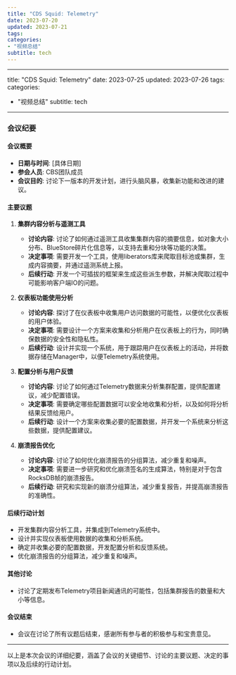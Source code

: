 ```yaml
---
title: "CDS Squid: Telemetry"
date: 2023-07-20
updated: 2023-07-21
tags:
categories:
- "视频总结"
subtitle: tech
---
```



---
title: "CDS Squid: Telemetry"
date: 2023-07-25
updated: 2023-07-26
tags:
categories:
- "视频总结"
subtitle: tech
---


### 会议纪要

#### 会议概要
- **日期与时间**: [具体日期]
- **参会人员**: CBS团队成员
- **会议目的**: 讨论下一版本的开发计划，进行头脑风暴，收集新功能和改进的建议。

#### 主要议题
1. **集群内容分析与遥测工具**
   - **讨论内容**: 讨论了如何通过遥测工具收集集群内容的摘要信息，如对象大小分布、BlueStore碎片化信息等，以支持去重和分块等功能的决策。
   - **决定事项**: 需要开发一个工具，使用liberators库来爬取目标池或集群，生成内容摘要，并通过遥测系统上报。
   - **后续行动**: 开发一个可插拔的框架来生成这些派生参数，并解决爬取过程中可能影响客户端IO的问题。

2. **仪表板功能使用分析**
   - **讨论内容**: 探讨了在仪表板中收集用户访问数据的可能性，以便优化仪表板的用户体验。
   - **决定事项**: 需要设计一个方案来收集和分析用户在仪表板上的行为，同时确保数据的安全性和隐私性。
   - **后续行动**: 设计并实现一个系统，用于跟踪用户在仪表板上的活动，并将数据存储在Manager中，以便Telemetry系统使用。

3. **配置分析与用户反馈**
   - **讨论内容**: 讨论了如何通过Telemetry数据来分析集群配置，提供配置建议，减少配置错误。
   - **决定事项**: 需要确定哪些配置数据可以安全地收集和分析，以及如何将分析结果反馈给用户。
   - **后续行动**: 设计一个方案来收集必要的配置数据，并开发一个系统来分析这些数据，提供配置建议。

4. **崩溃报告优化**
   - **讨论内容**: 讨论了如何优化崩溃报告的分组算法，减少重复和噪声。
   - **决定事项**: 需要进一步研究和优化崩溃签名的生成算法，特别是对于包含RocksDB帧的崩溃报告。
   - **后续行动**: 研究和实现新的崩溃分组算法，减少重复报告，并提高崩溃报告的准确性。

#### 后续行动计划
- 开发集群内容分析工具，并集成到Telemetry系统中。
- 设计并实现仪表板使用数据的收集和分析系统。
- 确定并收集必要的配置数据，开发配置分析和反馈系统。
- 优化崩溃报告的分组算法，减少重复和噪声。

#### 其他讨论
- 讨论了定期发布Telemetry项目新闻通讯的可能性，包括集群报告的数量和大小等信息。

#### 会议结束
- 会议在讨论了所有议题后结束，感谢所有参与者的积极参与和宝贵意见。

---

以上是本次会议的详细纪要，涵盖了会议的关键细节、讨论的主要议题、决定的事项以及后续的行动计划。